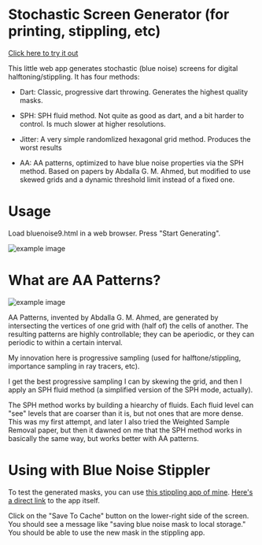 Stochastic Screen Generator (for printing, stippling, etc)
==========================================

[Click here to try it out](http://joeedh.github.io/StochasticScreenGenerator/bluenoise9.html)

This little web app generates stochastic (blue noise) screens
for digital halftoning/stippling.  It has four methods:

* Dart:  Classic, progressive dart throwing.  Generates
  the highest quality masks.
  
* SPH: SPH fluid method.  Not quite as good as dart, and 
  a bit harder to control.  Is much slower at higher resolutions.
  
* Jitter: A very simple randomlized hexagonal grid method.  Produces
  the worst results
  
* AA: AA patterns, optimized to have blue noise properties via the SPH
      method.  Based on papers by Abdalla G. M. Ahmed, but modified to use skewed 
      grids and a dynamic threshold limit instead of a fixed one.

Usage
=====

Load bluenoise9.html in a web browser.  Press "Start Generating".

![example image](http://joeedh.github.io/StochasticScreenGenerator/examples/Startup.png "Example")

What are AA Patterns?
=====================

![example image](http://joeedh.github.io/StochasticScreenGenerator/examples/AA_Illustration.png "Example")

AA Patterns, invented by Abdalla G. M. Ahmed, are generated by intersecting the vertices of
one grid with (half of) the cells of another.  The resulting patterns are highly controllable;
they can be aperiodic, or they can periodic to within a certain interval.

My innovation here is progressive sampling (used for halftone/stippling, importance sampling
in ray tracers, etc).

I get the best progressive sampling I can by skewing the grid, and then I apply an SPH fluid
method (a simplified version of the SPH mode, actually).  

The SPH method works by building a hiearchy of fluids.  Each fluid level can "see" levels that
are coarser than it is, but not ones that are more dense.  This was my first attempt, and later
I also tried the Weighted Sample Removal paper, but then it dawned on me that the SPH method 
works in basically the same way, but works better with AA patterns.

Using with Blue Noise Stippler
==============================
To test the generated masks, you can use [this stippling app of mine](http://joeedh.github.io/BlueNoiseStippling/bluenoise6.html).
[Here's a direct link](https://github.com/joeedh/BlueNoiseStippling) to the app itself.

Click on the "Save To Cache" button on the lower-right side of the screen.  You should see a 
message like "saving blue noise mask to local storage."  You should be able to use the new mask
in the stippling app.





